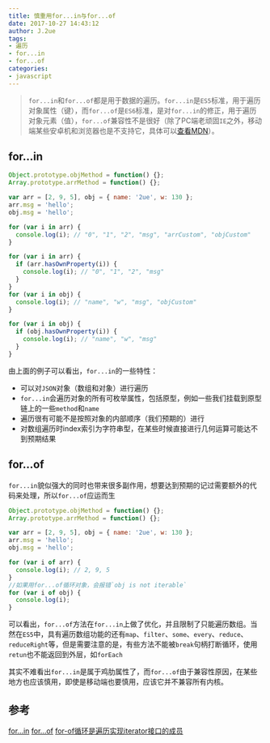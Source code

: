 ```yaml
---
title: 慎重用for...in与for...of
date: 2017-10-27 14:43:12
author: J.2ue
tags:
- 遍历
- for...in
- for...of
categories:
- javascript
---
```


> `for...in`和`for...of`都是用于数据的遍历。`for...in`是`ES5`标准，用于遍历对象属性（键），而`for...of`是`ES6`标准，是对`for...in`的修正，用于遍历对象元素（值），`for...of`兼容性不是很好（除了PC端老顽固`IE`之外，移动端某些安卓机和浏览器也是不支持它，具体可以[查看MDN](https://developer.mozilla.org/zh-CN/docs/Web/JavaScript/Reference/Statements/for...of)）。

## for...in

``` javascript
Object.prototype.objMethod = function() {};
Array.prototype.arrMethod = function() {};

var arr = [2, 9, 5], obj = { name: '2ue', w: 130 };
arr.msg = 'hello';
obj.msg = 'hello';

for (var i in arr) {
  console.log(i); // "0", "1", "2", "msg", "arrCustom", "objCustom"
}

for (var i in arr) {
  if (arr.hasOwnProperty(i)) {
    console.log(i); // "0", "1", "2", "msg"
  }
}
for (var i in obj) {
  console.log(i); // "name", "w", "msg", "objCustom"
}

for (var i in obj) {
  if (obj.hasOwnProperty(i)) {
    console.log(i); // "name", "w", "msg"
  }
}
```

由上面的例子可以看出，`for...in`的一些特性：

- 可以对`JSON`对象（数组和对象）进行遍历
- `for...in`会遍历对象的所有可枚举属性，包括原型，例如一些我们挂载到原型链上的一些`method`和`name`
- 遍历很有可能不是按照对象的内部顺序（我们预期的）进行
- 对数组遍历时index索引为字符串型，在某些时候直接进行几何运算可能达不到预期结果

## for...of

`for...in`貌似强大的同时也带来很多副作用，想要达到预期的记过需要额外的代码来处理，所以`for...of`应运而生

``` javascript
Object.prototype.objMethod = function() {};
Array.prototype.arrMethod = function() {};

var arr = [2, 9, 5], obj = { name: '2ue', w: 130 };
arr.msg = 'hello';
obj.msg = 'hello';

for (var i of arr) {
  console.log(i); // 2, 9, 5
}
//如果用for...of循环对象，会报错`obj is not iterable`
for (var i of obj) {
  console.log(i);
}
```

可以看出，`for...of`方法在`for...in`上做了优化，并且限制了只能遍历数组。当然在`ES5`中，具有遍历数组功能的还有`map`、`filter`、`some`、`every`、`reduce`、`reduceRight`等，但是需要注意的是，有些方法不能被`break`句柄打断循环，使用`retun`也不能返回到外层，如`forEach`

其实不难看出`for...in`是属于鸡肋属性了，而`for...of`由于兼容性原因，在某些地方也应该慎用，即使是移动端也要慎用，应该它并不兼容所有内核。

## 参考

[for...in](https://developer.mozilla.org/zh-CN/docs/Web/JavaScript/Reference/Statements/for...in)
[for...of](https://developer.mozilla.org/zh-CN/docs/Web/JavaScript/Reference/Statements/for...of)
[for-of循环是遍历实现iterator接口的成员](http://es6.ruanyifeng.com/#docs/iterator)
